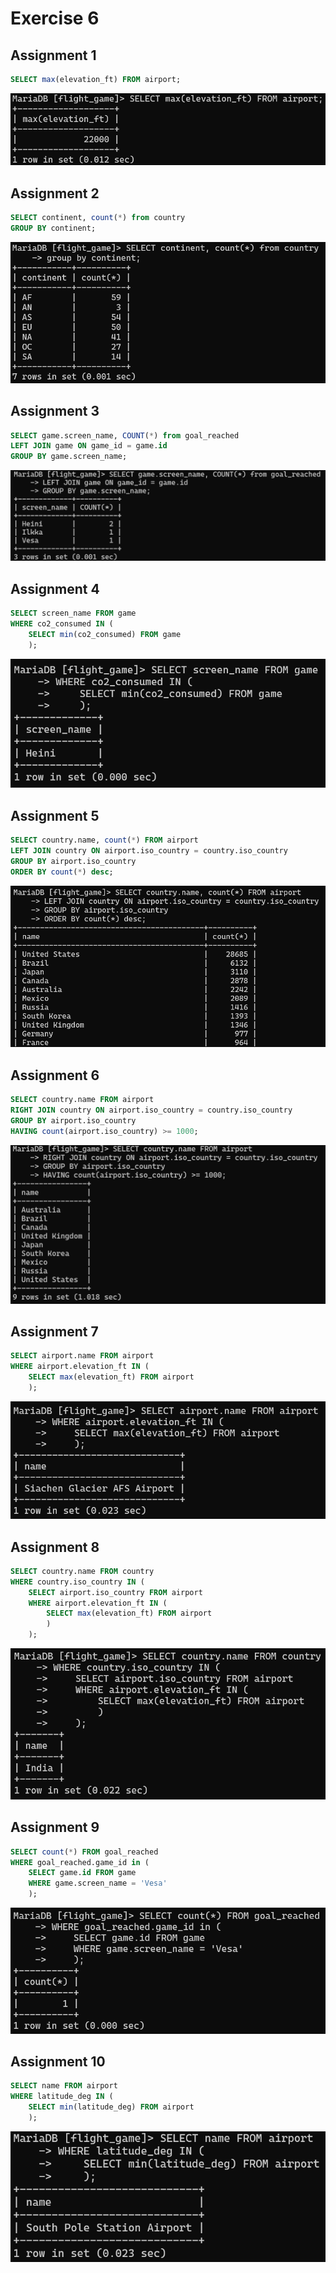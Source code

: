# Exercise 6

## Assignment 1

```sql
SELECT max(elevation_ft) FROM airport;
```
![W5E6_1.png](W5E6_1.png)

## Assignment 2
```sql
SELECT continent, count(*) from country
GROUP BY continent;
```
![W5E6_2.png](W5E6_2.png)

## Assignment 3
```sql
SELECT game.screen_name, COUNT(*) from goal_reached
LEFT JOIN game ON game_id = game.id
GROUP BY game.screen_name;
```
![W5E6_3.png](W5E6_3.png)

## Assignment 4
```sql
SELECT screen_name FROM game
WHERE co2_consumed IN (
    SELECT min(co2_consumed) FROM game
    );
```
![W5E6_4.png](W5E6_4.png)

## Assignment 5
```sql
SELECT country.name, count(*) FROM airport
LEFT JOIN country ON airport.iso_country = country.iso_country
GROUP BY airport.iso_country 
ORDER BY count(*) desc; 
```
![W5E6_5.png](W5E6_5.png)

## Assignment 6
```sql
SELECT country.name FROM airport
RIGHT JOIN country ON airport.iso_country = country.iso_country
GROUP BY airport.iso_country
HAVING count(airport.iso_country) >= 1000;
```
![W5E6_6.png](W5E6_6.png)
## Assignment 7
```sql
SELECT airport.name FROM airport
WHERE airport.elevation_ft IN (
    SELECT max(elevation_ft) FROM airport
    );
```
![W5E6_7.png](W5E6_7.png)
## Assignment 8
```sql
SELECT country.name FROM country
WHERE country.iso_country IN (
    SELECT airport.iso_country FROM airport
    WHERE airport.elevation_ft IN (
        SELECT max(elevation_ft) FROM airport
        )
    );
```
![W5E6_8.png](W5E6_8.png)
## Assignment 9
```sql
SELECT count(*) FROM goal_reached
WHERE goal_reached.game_id in (
    SELECT game.id FROM game
    WHERE game.screen_name = 'Vesa'
    );
```
![W5E6_9.png](W5E6_9.png)
## Assignment 10
```sql
SELECT name FROM airport
WHERE latitude_deg IN (
    SELECT min(latitude_deg) FROM airport
    );
```
![W5E6_10.png](W5E6_10.png)
